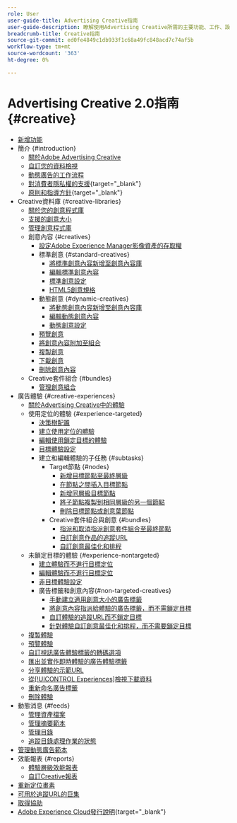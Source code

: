 ```yaml
---
role: User
user-guide-title: Advertising Creative指南
user-guide-description: 瞭解使用Advertising Creative所需的主要功能、工作、設定和其他資源。
breadcrumb-title: Creative指南
source-git-commit: ed0fe4849c1db933f1c68a49fc848acd7c74af5b
workflow-type: tm+mt
source-wordcount: '363'
ht-degree: 0%

---
```



# Advertising Creative 2.0指南 {#creative}

+ [新增功能](/help/creative/home.md)
+ 簡介 {#introduction}
   + [關於Adobe Advertising Creative](/help/creative/introduction/creative-about.md)
   + [自訂您的資料檢視](/help/creative/introduction/customize-data-views.md)
   + [動態廣告的工作流程](/help/creative/introduction/workflow-dynamic-ads.md)
   + [對消費者隱私權的支援](https://experienceleague.adobe.com/docs/advertising/privacy/home.html){target="_blank"}<!-- This is a duplicate link to this file, so using an absolute link here instead of a relative link. Github doesn't allow duplicate links via relative links. -->
   + [原則和指導方針](https://experienceleague.adobe.com/docs/advertising/privacy/home.html){target="_blank"}<!-- This is a duplicate link to this file, so using an absolute link here instead of a relative link. Github doesn't allow duplicate links via relative links. -->
+ Creative資料庫 {#creative-libraries}
   + [關於您的創意程式庫](/help/creative/creative-libraries/creative-libraries-about.md)
   + [支援的創意大小](/help/creative/creative-libraries/creative-sizes.md)
   + [管理創意程式庫](/help/creative/creative-libraries/creative-library-manage.md)
   + 創意內容 {#creatives}
      + [設定Adobe Experience Manager影像資產的存取權](/help/creative/creative-libraries/aem-assets-configure.md)
      + 標準創意 {#standard-creatives}
         + [將標準創意內容新增至創意內容庫](/help/creative/creative-libraries/creative-add-standard.md)
         + [編輯標準創意內容](/help/creative/creative-libraries/creative-edit-standard.md)
         + [標準創意設定](/help/creative/creative-libraries/creative-settings-standard.md)
         + [HTML5創意規格](/help/creative/creative-libraries/html5-creative-specification.md)
      + 動態創意 {#dynamic-creatives}
         + [將動態創意內容新增至創意內容庫](/help/creative/creative-libraries/creative-add-dynamic.md)
         + [編輯動態創意內容](/help/creative/creative-libraries/creative-edit-dynamic.md)
         + [動態創意設定](/help/creative/creative-libraries/creative-settings-dynamic.md)
      + [預覽創意](/help/creative/creative-libraries/creative-preview.md)
      + [將創意內容附加至組合](/help/creative/creative-libraries/creative-attach-detach-bundles.md)
      + [複製創意](/help/creative/creative-libraries/creative-duplicate.md)
      + [下載創意](/help/creative/creative-libraries/creative-download.md)
      + [刪除創意內容](/help/creative/creative-libraries/creative-delete.md)
   + Creative套件組合 {#bundles}
      + [管理創意組合](/help/creative/creative-libraries/bundle-manage.md)
+ 廣告體驗 {#creative-experiences}
   + [關於Advertising Creative中的體驗](/help/creative/experiences/experience-about.md)
   + 使用定位的體驗 {#experience-targeted}
      + [決策樹配置](/help/creative/experiences/experience-decision-tree.md)
      + [建立使用定位的體驗](/help/creative/experiences/experience-create-targeting.md)
      + [編輯使用鎖定目標的體驗](/help/creative/experiences/experience-edit-targeting.md)
      + [目標體驗設定](/help/creative/experiences/experience-settings-targeting.md)
      + 建立和編輯體驗的子任務 {#subtasks}
         + Target節點 {#nodes}
            + [新增目標節點至最終層級](/help/creative/experiences/experience-target-node-add-final.md)
            + [在節點之間插入目標節點](/help/creative/experiences/experience-target-node-add-inner.md)
            + [新增同層級目標節點](/help/creative/experiences/experience-target-node-add-sibling.md)
            + [將子節點複製到相同層級的另一個節點](/help/creative/experiences/experience-target-node-copy.md)
            + [刪除目標節點或創意葉節點](/help/creative/experiences/experience-target-node-delete.md)
         + Creative套件組合與創意 {#bundles}
            + [指派和取消指派創意套件組合至最終節點](/help/creative/experiences/experience-assign-creative-bundles.md)
            + [自訂創意作品的追蹤URL](/help/creative/experiences/experience-tracking-urls-targeting.md)
            + [自訂創意最佳化和排程](/help/creative/experiences/experience-optimization-scheduling-targeting.md)
   + 未鎖定目標的體驗 {#experience-nontargeted}
      + [建立體驗而不進行目標定位](/help/creative/experiences/experience-create-no-targeting.md)
      + [編輯體驗而不進行目標定位](/help/creative/experiences/experience-edit-no-targeting.md)
      + [非目標體驗設定](/help/creative/experiences/experience-settings-no-targeting.md)
      + 廣告標籤和創意內容{#non-targeted-creatives}
         + [手動建立適用創意大小的廣告標籤](/help/creative/experiences/experience-tag-create-manually.md)
         + [將創意內容指派給體驗的廣告標籤，而不需鎖定目標](/help/creative/experiences/experience-tag-assign-creatives.md)
         + [自訂體驗的追蹤URL而不鎖定目標](/help/creative/experiences/experience-tracking-urls-no-targeting.md)
         + [針對體驗自訂創意最佳化和排程，而不需要鎖定目標](/help/creative/experiences/experience-optimization-scheduling-no-targeting.md)
   + [複製體驗](/help/creative/experiences/experience-clone.md)
   + [預覽體驗](/help/creative/experiences/experience-preview.md)
   + [自訂視訊廣告體驗標籤的轉碼選項](/help/creative/experiences/experience-tag-video-transcoding.md)
   + [匯出並實作即時體驗的廣告體驗標籤](/help/creative/experiences/experience-tag-export.md)
   + [分享體驗的示範URL](/help/creative/experiences/experience-share-demo-url.md)
   + [從[!UICONTROL Experiences]檢視下載資料](/help/creative/experiences/experience-download-view.md)
   + [重新命名廣告標籤](/help/creative/experiences/experience-tag-rename.md)
   + [刪除體驗](/help/creative/experiences/experience-delete.md)
+ 動態消息 {#feeds}
   + [管理資產檔案](/help/creative/feeds/asset-manage.md)
   + [管理摘要範本](/help/creative/feeds/feed-template-manage.md)
   + [管理目錄](/help/creative/feeds/catalog-manage.md)
   + [追蹤目錄處理作業的狀態](/help/creative/feeds/job-status-track.md)
+ [管理動態廣告範本](/help/creative/ad-templates/ad-template-manage.md)
+ 效能報表 {#reports}
   + [體驗層級效能報表](/help/creative/experiences/experience-performance-details.md)
   + [自訂Creative報表](/help/creative/report-custom-creative.md)
+ [重新定位畫素](/help/creative/pixels/retargeting-pixel-manage.md)
+ [可用於追蹤URL的巨集](/help/creative/creative-macros.md)
+ [取得協助](/help/creative/get-help.md)
+ [Adobe Experience Cloud發行說明](https://experienceleague.adobe.com/docs/release-notes/experience-cloud/current.html){target="_blank"}
